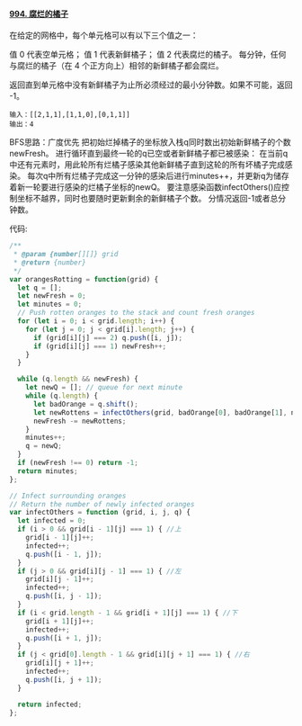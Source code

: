 #### [994. 腐烂的橘子](https://leetcode-cn.com/problems/rotting-oranges/)

在给定的网格中，每个单元格可以有以下三个值之一：

值 0 代表空单元格；
值 1 代表新鲜橘子；
值 2 代表腐烂的橘子。
每分钟，任何与腐烂的橘子（在 4 个正方向上）相邻的新鲜橘子都会腐烂。

返回直到单元格中没有新鲜橘子为止所必须经过的最小分钟数。如果不可能，返回 -1。

```
输入：[[2,1,1],[1,1,0],[0,1,1]]
输出：4
```

BFS思路：广度优先
把初始烂掉橘子的坐标放入栈q同时数出初始新鲜橘子的个数newFresh。
进行循环直到最终一轮的q已空或者新鲜橘子都已被感染：
在当前q中还有元素时，用此轮所有烂橘子感染其他新鲜橘子直到这轮的所有坏橘子完成感染。
每次q中所有烂橘子完成这一分钟的感染后进行minutes++，并更新q为储存着新一轮要进行感染的烂橘子坐标的newQ。
要注意感染函数infectOthers()应控制坐标不越界，同时也要随时更新剩余的新鲜橘子个数。
分情况返回-1或者总分钟数。

代码:

```js
/**
 * @param {number[][]} grid
 * @return {number}
 */
var orangesRotting = function(grid) {
  let q = [];
  let newFresh = 0;
  let minutes = 0;
  // Push rotten oranges to the stack and count fresh oranges
  for (let i = 0; i < grid.length; i++) {
    for (let j = 0; j < grid[i].length; j++) {
      if (grid[i][j] === 2) q.push([i, j]);
      if (grid[i][j] === 1) newFresh++;
    }
  }

  while (q.length && newFresh) {
    let newQ = []; // queue for next minute
    while (q.length) {
      let badOrange = q.shift();
      let newRottens = infectOthers(grid, badOrange[0], badOrange[1], newQ);
      newFresh -= newRottens;
    }
    minutes++;
    q = newQ;
  }
  if (newFresh !== 0) return -1;
  return minutes;
};

// Infect surrounding oranges
// Return the number of newly infected oranges
var infectOthers = function (grid, i, j, q) {
  let infected = 0;
  if (i > 0 && grid[i - 1][j] === 1) { //上
    grid[i - 1][j]++;
    infected++;
    q.push([i - 1, j]);
  }
  if (j > 0 && grid[i][j - 1] === 1) { //左
    grid[i][j - 1]++;
    infected++;
    q.push([i, j - 1]);
  }
  if (i < grid.length - 1 && grid[i + 1][j] === 1) { //下
    grid[i + 1][j]++;
    infected++;
    q.push([i + 1, j]);
  }
  if (j < grid[0].length - 1 && grid[i][j + 1] === 1) { //右
    grid[i][j + 1]++;
    infected++;
    q.push([i, j + 1]);
  }

  return infected;
};

```

#### 